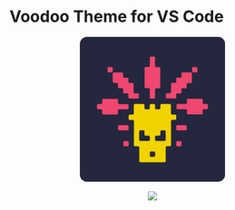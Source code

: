 # Voodoo Theme for VS Code

<p align="center"><img src="images/icon.svg"/></p>

<p align="center"><img src="images/text.svg"/></p>